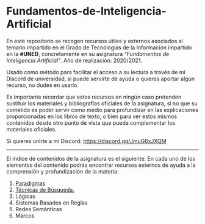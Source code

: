 # Fundamentos-de-Inteligencia-Artificial
En este repositorio se recogen recursos útiles y externos asociados al temario impartido en el Grado de Tecnologías de la Información impartido en la **#UNED**, concretamente en su asignatura *"Fundamentos de Inteligencia Artificial"*. Año de realización: 2020/2021. 

Usado como método para facilitar el acceso a su lectura a través de mi Discord de universidad, si puede servirte de ayuda o quieres aportar algún recurso, no dudes en usarlo.

Es importante recordar que estos recursos en ningún caso pretenden sustituir los materiales y bibliografías oficiales de la asignatura, si no que su cometido es poder servir como medio para profundizar en las explicaciones proporcionadas en los libros de texto, o bien para ver estos mismos contenidos desde otro punto de vista que pueda complementar los materiales oficiales. 

Si quieres unirte a mi Discord: https://discord.gg/JmuG6xJXQM

------------------------------------------------------------------------------------

El índice de contenidos de la asignatura es el siguiente. En cada uno de los elementos del contenido podrás encontrar recursos externos de ayuda a la comprensión y profundización de la materia: 

1. <a href="https://github.com/JoshTheFiru/Fundamentos-de-Inteligencia-Artificial/blob/main/paradigmas.md"> Paradigmas </a>
2. <a href="https://github.com/JoshTheFiru/Fundamentos-de-Inteligencia-Artificial/blob/main/T%C3%A9cnicas-de-B%C3%BAsqueda.md"> Técnicas de Búsqueda.</a>
3. Lógicas
4. Sistemas Basados en Reglas
5. Redes Semánticas
6. Marcos



